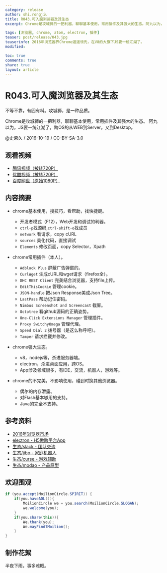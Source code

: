 ```yaml
---
category: release
author: shi.rongjiu
title: R043.可入魔浏览器及其生态
excerpt: Chrome是攻城狮的一把利器，聊聊基本使用，常用插件及其强大的生态。阿九以为，JS要一统江湖了，跨OS的从WEB到Server，又到Desktop。

tags: [浏览器, chrome, atom, electron, 插件]
teaser: post/release/043.jpg
teaserinfo: 2016年浏览器界Chrome遥遥领先，在V8的大旗下JS要一统江湖了。
modified: 

toc: true
comments: true
share: true
layout: article
---
```


# R043.可入魔浏览器及其生态

不等不靠，有囧有料。攻城狮，是一种品质。  

Chrome是攻城狮的一把利器，聊聊基本使用，常用插件及其强大的生态。
阿九以为，JS要一统江湖了，跨OS的从WEB到Server，又到Desktop。

@史荣久 / 2016-10-19 / CC-BY-SA-3.0  

## 观看视频

  * [腾讯视频（被转720P）](http://v.qq.com/x/page/h033805zrtg.html)
  * [优酷视频（被转720P）](http://v.youku.com/v_show/id_XMTc2NjExNzE0NA==.html)
  * [百度网盘（原始1080P）](https://pan.baidu.com/s/1pLKY87D)

## 内容摘要

  * chrome基本使用，搜技巧，看帮助，找快捷键。
    - 开发者模式（F12），Web开发和调试的利器。
    - `ctrl-p`找源码,`ctrl-shift-o`找成员
    - `network` 看请求，copy cURL
    - `sources` 美化代码，直接调试
    - `Elements` 修改页面，copy Selector，Xpath

  * chrome常用插件（本人）。
    - `Adblock Plus` 屏蔽广告弹窗的。
    - `CurlWget` 生成cURL和wget请求（firefox全）。
    - `DHC REST Client` 完美结合浏览器，支持file上传。
    - `EditThisCookie` 管理cookie。
    - `JSON-handle` 把Json Response美成Json Tree。
    - `LastPass` 帮助记住密码。
    - `Nimbus Screenshot and Screencast` 截屏。
    - `Octotree` 看github源码的正确姿势。
    - `One-Click Extensions Manager` 管理插件。
    - `Proxy SwitchyOmega` 管理代理。
    - `Speed Dial 2` 拨号器（是这么称呼吧）。
    - `Tamper` 请求拦截并修改。

  * chrome强大生态。
    - v8，nodejs等，杀进服务器端。
    - electron，杀进桌面应用，跨OS。
    - App涉及领域很多，有IDE，交流，机器人，游戏等。

  * chrome的不完美，不影响使用，碰到时换其他浏览器。
    - 偶尔的内存泄露。
    - 对Flash基本够用的支持。
    - Java的完全不支持。

## 参考资料
 
  * [2016年浏览器市场](http://gs.statcounter.com/#all-browser-ww-monthly-201608-201608-bar)
  * [electron - H5做跨平台App](http://electron.atom.io)
  * [生态/slack - 团队交流](https://slack.com/)
  * [生态/jibo - 家庭机器人](https://www.jibo.com)
  * [生态/curse - 游戏辅助](https://www.curse.com/)
  * [生态/modao - 产品原型](https://modao.cc/)

## 欢迎围观

``` java
if (you.accept(MoilionCircle.SPIRIT)) {
    if(you.haveADL()){
        MoilionCircle we = you.search(MoilionCircle.SLOGAN);
        we.welcome(you);
    }
    if(you.share(this)){
        We.thank(you);
        We.mayFind7Moilion();
    }
}
```

## 制作花絮

半夜下雨，事多难眠。
